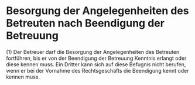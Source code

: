 # Besorgung der Angelegenheiten des Betreuten nach Beendigung der Betreuung

(1) Der Betreuer darf die Besorgung der Angelegenheiten des Betreuten fortführen, bis er von der Beendigung der Betreuung Kenntnis erlangt oder diese kennen muss. Ein Dritter kann sich auf diese Befugnis nicht berufen, wenn er bei der Vornahme des Rechtsgeschäfts die Beendigung kennt oder kennen muss.